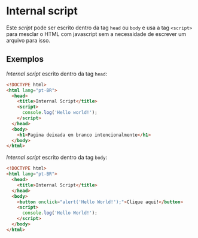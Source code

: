 # Internal script
Este *script* pode ser escrito dentro da tag `head` ou `body` e usa a tag `<script>` para mesclar o HTML com javascript sem a necessidade de escrever um arquivo para isso.

## Exemplos
*Internal script* escrito dentro da tag `head`:
```html
<!DOCTYPE html>
<html lang="pt-BR">
  <head>
    <title>Internal Script</title>
    <script>
      console.log('Hello world!');
    </script>
  </head>
  <body>
    <h1>Pagina deixada em branco intencionalmente</h1>
  </body>
</html>
```

*Internal script* escrito dentro da tag `body`:
```html
<!DOCTYPE html>
<html lang="pt-BR">
  <head>
    <title>Internal Script</title>
  </head>
  <body>
    <button onclick="alert('Hello World!');">Clique aqui!</button>
    <script>
      console.log('Hello World!');
    </script>
  </body>
</html>
```
